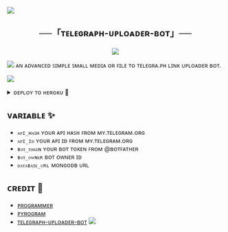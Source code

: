  <a href="https://www.youtube.com/watch?v=dQw4w9WgXcQ"><img  src="https://user-images.githubusercontent.com/73097560/115834477-dbab4500-a447-11eb-908a-139a6edaec5c.gif"></a>
<h2 align="center">  

   ──「ᴛᴇʟᴇɢʀᴀᴘʜ-ᴜᴘʟᴏᴀᴅᴇʀ-ʙᴏᴛ」──  

  </h2>  

    

 <p align="center">  

   <img src="https://te.legra.ph/file/e43143eab344277f7e74a.jpg">  

 </p> 
 <a href="https://www.youtube.com/watch?v=dQw4w9WgXcQ"><img  src="https://user-images.githubusercontent.com/73097560/115834477-dbab4500-a447-11eb-908a-139a6edaec5c.gif"></a>
 ᴀɴ ᴀᴅᴠᴀɴᴄᴇᴅ ꜱɪᴍᴘʟᴇ ꜱᴍᴀʟʟ ᴍᴇᴅɪᴀ ᴏʀ ꜰɪʟᴇ ᴛᴏ ᴛᴇʟᴇɢʀᴀ.ᴘʜ ʟɪɴᴋ ᴜᴘʟᴏᴀᴅᴇʀ ʙᴏᴛ.
 
 <a href="https://www.youtube.com/watch?v=dQw4w9WgXcQ"><img  src="https://user-images.githubusercontent.com/73097560/115834477-dbab4500-a447-11eb-908a-139a6edaec5c.gif"></a>
 </br> 

<details><summary>ᴅᴇᴘʟᴏʏ ᴛᴏ ʜᴇʀᴏᴋᴜ 🚀</summary>
<p>
<br>
<a href="https://heroku.com/deploy?template=https://github.com/MrProgrammer72/Telegraph-Uploader-Bot">
  <img src="https://www.herokucdn.com/deploy/button.svg" alt="Deploy">
</a>
</p>
</details>

## ᴠᴀʀɪᴀʙʟᴇ ✨

- `ᴀᴘɪ_ʜᴀꜱʜ` ʏᴏᴜʀ ᴀᴘɪ ʜᴀꜱʜ ꜰʀᴏᴍ ᴍʏ.ᴛᴇʟᴇɢʀᴀᴍ.ᴏʀɢ
- `ᴀᴘɪ_ɪᴅ` ʏᴏᴜʀ ᴀᴘɪ ɪᴅ ꜰʀᴏᴍ ᴍʏ.ᴛᴇʟᴇɢʀᴀᴍ.ᴏʀɢ
- `ʙᴏᴛ_ᴛᴏᴋᴇɴ` ʏᴏᴜʀ ʙᴏᴛ ᴛᴏᴋᴇɴ ꜰʀᴏᴍ @ʙᴏᴛꜰᴀᴛʜᴇʀ
- `ʙᴏᴛ_ᴏᴡɴᴇʀ` ʙᴏᴛ ᴏᴡɴᴇʀ ɪᴅ
- `ᴅᴀᴛᴀʙᴀꜱᴇ_ᴜʀʟ` ᴍᴏɴɢᴏᴅʙ ᴜʀʟ

## ᴄʀᴇᴅɪᴛ 💖

- [ᴘʀᴏɢʀᴀᴍᴍᴇʀ](https://github.com/MrProgrammer72)
- [ᴘʏʀᴏɢʀᴀᴍ](https://github.com/pyrogram/pyrogram)
- [ᴛᴇʟᴇɢʀᴀᴘʜ-ᴜᴘʟᴏᴀᴅᴇʀ-ʙᴏᴛ](https://github.com/MrProgrammer72/Telegraph-Uploader-Bot)
 <a href="https://www.youtube.com/watch?v=dQw4w9WgXcQ"><img  src="https://user-images.githubusercontent.com/73097560/115834477-dbab4500-a447-11eb-908a-139a6edaec5c.gif"></a>
